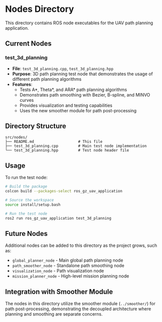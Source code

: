 # Nodes Directory

This directory contains ROS node executables for the UAV path planning application.

## Current Nodes

### test_3d_planning
- **File**: `test_3d_planning.cpp`, `test_3d_planning.hpp`
- **Purpose**: 3D path planning test node that demonstrates the usage of different path planning algorithms
- **Features**:
  - Tests A*, Theta*, and ARA* path planning algorithms
  - Demonstrates path smoothing with Bezier, B-spline, and MINVO curves
  - Provides visualization and testing capabilities
  - Uses the new smoother module for path post-processing

## Directory Structure

```
src/nodes/
├── README.md                    # This file
├── test_3d_planning.cpp         # Main test node implementation
└── test_3d_planning.hpp         # Test node header file
```

## Usage

To run the test node:

```bash
# Build the package
colcon build --packages-select ros_gz_uav_application

# Source the workspace
source install/setup.bash

# Run the test node
ros2 run ros_gz_uav_application test_3d_planning
```

## Future Nodes

Additional nodes can be added to this directory as the project grows, such as:
- `global_planner_node` - Main global path planning node
- `path_smoother_node` - Standalone path smoothing node
- `visualization_node` - Path visualization node
- `mission_planner_node` - High-level mission planning node

## Integration with Smoother Module

The nodes in this directory utilize the smoother module (`../smoother/`) for path post-processing, demonstrating the decoupled architecture where planning and smoothing are separate concerns. 